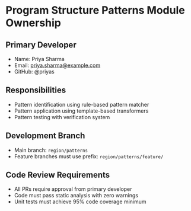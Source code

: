 # Program Structure Patterns Module Ownership

## Primary Developer
- Name: Priya Sharma
- Email: priya.sharma@example.com
- GitHub: @priyas

## Responsibilities
- Pattern identification using rule-based pattern matcher
- Pattern application using template-based transformers
- Pattern testing with verification system

## Development Branch
- Main branch: `region/patterns`
- Feature branches must use prefix: `region/patterns/feature/`

## Code Review Requirements
- All PRs require approval from primary developer
- Code must pass static analysis with zero warnings
- Unit tests must achieve 95% code coverage minimum
